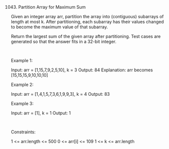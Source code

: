 1043. Partition Array for Maximum Sum

Given an integer array arr, partition the array into (contiguous) subarrays of length at most k. After partitioning, each subarray has their values changed to become the maximum value of that subarray.

Return the largest sum of the given array after partitioning. Test cases are generated so that the answer fits in a 32-bit integer.

 

Example 1:

Input: arr = [1,15,7,9,2,5,10], k = 3
Output: 84
Explanation: arr becomes [15,15,15,9,10,10,10]


Example 2:

Input: arr = [1,4,1,5,7,3,6,1,9,9,3], k = 4
Output: 83


Example 3:

Input: arr = [1], k = 1
Output: 1


 

Constraints:

1 <= arr.length <= 500
0 <= arr[i] <= 109
1 <= k <= arr.length